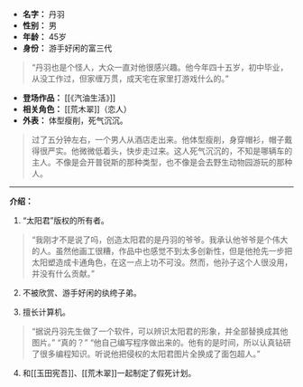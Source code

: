 
- **名字：** 丹羽
- **性别：** 男
- **年龄：** 45岁
- **身份：** 游手好闲的富三代

> “丹羽也是个怪人，大众一直对他很感兴趣。他今年四十五岁，初中毕业，从没工作过，但家缠万贯，成天宅在家里打游戏什么的。”

- **登场作品：** [[《汽油生活》]]
- **相关角色：** [[荒木翠]]（恋人）
- **外表：** 体型瘦削，死气沉沉。

> 过了五分钟左右，一个男人从酒店走出来。他体型瘦削，身穿帽衫，帽子戴得很严实。他微微低着头，快步走过来。这人死气沉沉的，不知是哪辆车的主人。不像是会开普锐斯的那种类型，也不像是会去野生动物园游玩的那种人。

---

**介绍：** 

1. “太阳君”版权的所有者。

> “我刚才不是说了吗，创造太阳君的是丹羽的爷爷。我承认他爷爷是个伟大的人。虽然他画工很糟，作品中也感觉不到太多创新性，但是他抢先一步把太阳塑造成卡通角色，在这一点上功不可没。然而，他孙子这个人很没用，并没有什么贡献。”

2. 不被欣赏、游手好闲的纨绔子弟。

3. 擅长计算机。

> “据说丹羽先生做了一个软件，可以辨识太阳君的形象，并全部替换成其他图片。”
> “真的？”
> “他自己编写程序做出来的。他有的是时间，所以认真钻研了很多编程知识。听说他把侵权的太阳君图片全换成了面包超人。”

4. 和[[玉田宪吾]]、[[荒木翠]]一起制定了假死计划。